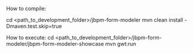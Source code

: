 
How to compile:

cd <path_to_development_folder>/jbpm-form-modeler
mvn clean install -Dmaven.test.skip=true

How to execute:
cd <path_to_development_folder>/jbpm-form-modeler/jbpm-form-modeler-showcase
mvn gwt:run

